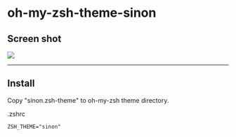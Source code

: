 oh-my-zsh-theme-sinon
========================

## Screen shot

![](https://raw.githubusercontent.com/k-kinzal/oh-my-zsh-sinon-theme/master/screenshot.png)

---

## Install

Copy "sinon.zsh-theme" to oh-my-zsh theme directory.

.zshrc

    ZSH_THEME="sinon"
